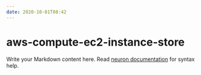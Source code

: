 ```yaml
---
date: 2020-10-01T08:42
---
```


# aws-compute-ec2-instance-store

Write your Markdown content here. Read [neuron documentation](https://neuron.zettel.page/2011404.html) for syntax help.

